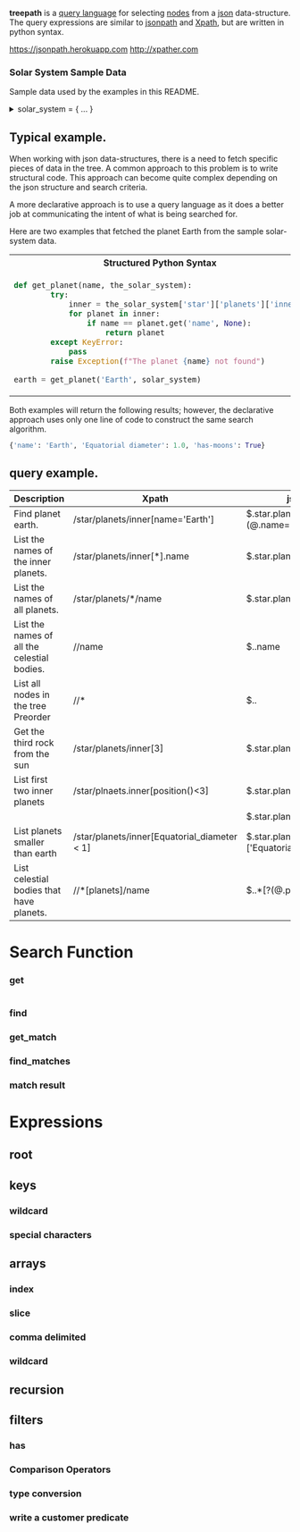 **treepath** is a [query language](https://en.wikipedia.org/wiki/Query_language) for selecting 
[nodes](https://en.wikipedia.org/wiki/Node_(computer_science)) from a 
[json](https://docs.python.org/3/library/json.html) data-structure. The query expressions are similar to 
[jsonpath](https://goessner.net/articles/JsonPath/) and 
[Xpath](https://en.wikipedia.org/wiki/XPath),  but are written in python syntax.  

https://jsonpath.herokuapp.com
http://xpather.com

### Solar System Sample Data
Sample data used by the examples in this README.  
<details><summary>solar_system = {  ... }</summary>
<p>

```json
{
  "star": {
    "name": "Sun",
    "Equatorial diameter": 109.168,
    "planets": {
      "inner": [
        {
          "name": "Mercury",
          "Equatorial diameter": 0.383,
          "has-moons": false
        },
        {
          "name": "Venus",
          "Equatorial diameter": 0.949,
          "has-moons": false
        },
        {
          "name": "Earth",
          "Equatorial diameter": 1.000,
          "has-moons": true
        },
        {
          "name": "Mars",
          "Equatorial diameter": 0.532,
          "has-moons": true
        }
      ],
      "outer": [
        {
          "name": "Jupiter",
          "Equatorial diameter": 11.209,
          "has-moons": true
        },
        {
          "name": "Saturn",
          "Equatorial diameter": 9.449,
          "has-moons": true
        },
        {
          "name": "Uranus",
          "Equatorial diameter": 4.007,
          "has-moons": true
        },
        {
          "name": "Neptune",
          "Equatorial diameter": 3.883,
          "has-moons": true
        }
      ]
    }
  }
}

```

</p>
</details>

## Typical example.  

When working with json data-structures, there is a need to fetch specific pieces of data in the tree.   A common 
approach to this problem is to write structural code.  This approach can become quite complex depending on the json 
structure and search criteria.   

A more declarative approach is to use a query language as it does a better job at communicating the intent of what 
is being searched for.  

Here are two examples that fetched the planet Earth from the sample solar-system data.  

<table>
<tr>
<th>Structured Python Syntax</th>
<th>declarative Python Syntax Using treepath</th>
</tr>
<tr>
<td>

```python
def get_planet(name, the_solar_system):
        try:
            inner = the_solar_system['star']['planets']['inner']
            for planet in inner:
                if name == planet.get('name', None):
                    return planet
        except KeyError:
            pass
        raise Exception(f"The planet {name} not found")

earth = get_planet('Earth', solar_system)
```

</td>
<td>

```python
earth = get(path.star.planets.inner[wc][has(path.name == 'Earth')], solar_system)










```

</td>
</tr>
</table>

Both examples will return the following results; however, the declarative approach uses only one line of code to 
construct the same search algorithm.  

```python
{'name': 'Earth', 'Equatorial diameter': 1.0, 'has-moons': True}
```


## query example.  

 
| Description                                 | Xpath                               | jsonpath                                  | treepath                            |
|----------------------------------------------|-------------------------------------|-------------------------------------------|------------------------------------|
| Find planet earth.                           | /star/planets/inner[name='Earth']   | $.star.planets.inner[?(@.name=='Earth')]  | path.star.planets.inner[wc][has(path.name == 'Earth')]   |
| List the names of the inner planets.         | /star/planets/inner[*].name         | $.star.planets.inner[*].name              | path.star.planets.inner[wc].name   |
| List the names of all planets.               | /star/planets/*/name                | $.star.planets.[*].name                   | path.star.planets.wc[wc].name      |
| List the names of all the celestial bodies.  | //name                              | $..name                                   | path.rec.name                      |  
| List all nodes in the tree Preorder          | //*                                 | $..                                       | path.rec                           |
| Get the third rock from the sun              | /star/planets/inner[3]              | $.star.planets.inner[2]                   | path.star.planets.inner[2]         |
| List first two inner planets                 | /star/plnaets.inner[position()<3]   | $.star.planets.inner[:2]                  | path.star.planets.inner[0:2]       |
|                                              |                                     | $.star.planets.inner[0, 1]                | path.star.planets.inner[0, 2]      |
| List planets smaller than earth              | /star/planets/inner[Equatorial_diameter < 1]   | $.star.planets.inner[?(@.['Equatorial diameter'] < 1)]              | path.star.planets.inner[wc][has(path["Equatorial diameter"] < 1)]       |
| List celestial bodies that have planets.     | //*[planets]/name                   | $..*[?(@.planets)].name                   | path.rec[has(path.planets)].name       |


# Search Function
### get
```python


```

### find
### get_match
### find_matches
### match result

# Expressions
## root
## keys
### wildcard
### special characters
## arrays
### index
### slice
### comma delimited
### wildcard
## recursion
## filters
### has
### Comparison Operators
### type conversion
### write a customer predicate


